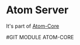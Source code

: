 # Atom Server
It's part of [Atom-Core](https://github.com/jjlmoya/atom-core/)

#GIT MODULE
ATOM-CORE
